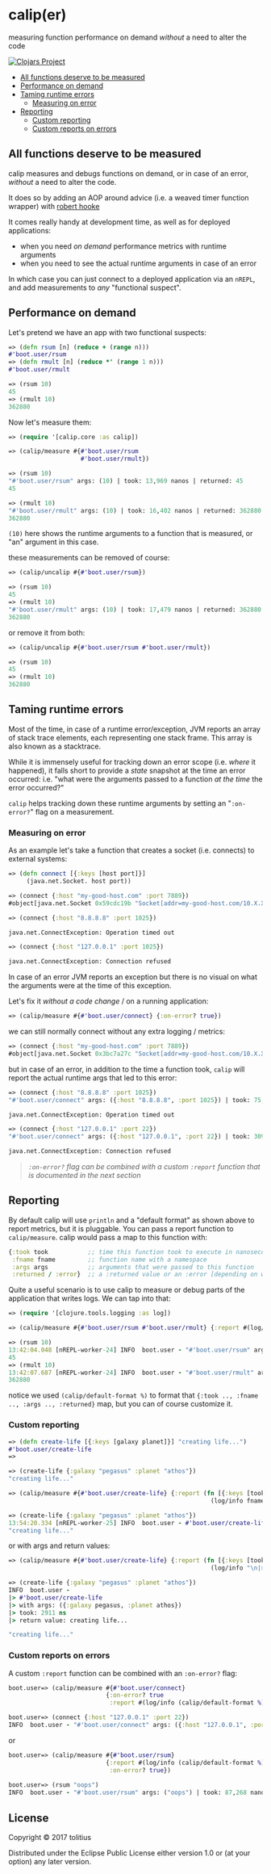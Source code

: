 # calip(er)

measuring function performance on demand _without_ a need to alter the code

[![Clojars Project](http://clojars.org/tolitius/calip/latest-version.svg)](http://clojars.org/tolitius/calip)

- [All functions deserve to be measured](#all-functions-deserve-to-be-measured)
- [Performance on demand](#performance-on-demand)
- [Taming runtime errors](#taming-runtime-errors)
  - [Measuring on error](#measuring-on-error)
- [Reporting](#reporting)
  - [Custom reporting](#custom-reporting)
  - [Custom reports on errors](custom-reports-on-errors)

## All functions deserve to be measured

calip measures and debugs functions on demand, or in case of an error, _without_ a need to alter the code.

It does so by adding an AOP around advice (i.e. a weaved timer function wrapper) with [robert hooke](https://github.com/technomancy/robert-hooke)

It comes really handy at development time, as well as for deployed applications:

* when you need _on demand_ performance metrics with runtime arguments
* when you need to see the actual runtime arguments in case of an error

In which case you can just connect to a deployed application via an `nREPL`, and add measurements to _any_ "functional suspect".

## Performance on demand

Let's pretend we have an app with two functional suspects:

```clojure
=> (defn rsum [n] (reduce + (range n)))
#'boot.user/rsum
=> (defn rmult [n] (reduce *' (range 1 n)))
#'boot.user/rmult

=> (rsum 10)
45
=> (rmult 10)
362880
```

Now let's measure them:

```clojure
=> (require '[calip.core :as calip])

=> (calip/measure #{#'boot.user/rsum
                    #'boot.user/rmult})

=> (rsum 10)
"#'boot.user/rsum" args: (10) | took: 13,969 nanos | returned: 45
45

=> (rmult 10)
"#'boot.user/rmult" args: (10) | took: 16,402 nanos | returned: 362880
362880
```

`(10)` here shows the runtime arguments to a function that is measured, or "an" argument in this case.

these measurements can be removed of course:

```clojure
=> (calip/uncalip #{#'boot.user/rsum})

=> (rsum 10)
45
=> (rmult 10)
"#'boot.user/rmult" args: (10) | took: 17,479 nanos | returned: 362880
362880
```

or remove it from both:

```clojure
=> (calip/uncalip #{#'boot.user/rsum #'boot.user/rmult})

=> (rsum 10)
45
=> (rmult 10)
362880
```

## Taming runtime errors

Most of the time, in case of a runtime error/exception, JVM reports an array of stack trace elements, each representing one stack frame. This array is also known as a stacktrace.

While it is immensely useful for tracking down an error scope (i.e. _where_ it happened), it falls short to provide a _state_ snapshot at the time an error occurred: i.e. "what were the arguments passed to a function _at the time_ the error occurred?"

`calip` helps tracking down these runtime arguments by setting an "`:on-error?`" flag on a measurement.

### Measuring on error

As an example let's take a function that creates a socket (i.e. connects) to external systems:

```clojure
=> (defn connect [{:keys [host port]}]
     (java.net.Socket. host port))
```
```clojure
=> (connect {:host "my-good-host.com" :port 7889})
#object[java.net.Socket 0x59cdc19b "Socket[addr=my-good-host.com/10.X.X.23,port=7889,localport=62446]"]

=> (connect {:host "8.8.8.8" :port 1025})

java.net.ConnectException: Operation timed out

=> (connect {:host "127.0.0.1" :port 1025})

java.net.ConnectException: Connection refused
```

In case of an error JVM reports an exception but there is no visual on what the arguments were at the time of this exception.

Let's fix it _without a code change_ / on a running application:

```clojure
=> (calip/measure #{#'boot.user/connect} {:on-error? true})
```

we can still normally connect without any extra logging / metrics:

```clojure
=> (connect {:host "my-good-host.com" :port 7889})
#object[java.net.Socket 0x3bc7a27c "Socket[addr=my-good-host.com/10.X.X.23,port=7889,localport=62446]"]
```

but in case of an error, in addition to the time a function took, `calip` will report the actual runtime args that led to this error:

```clojure
=> (connect {:host "8.8.8.8" :port 1025})
"#'boot.user/connect" args: ({:host "8.8.8.8", :port 1025}) | took: 75,696,573,373 nanos | error: java.net.ConnectException: Operation timed out

java.net.ConnectException: Operation timed out
```

```clojure
=> (connect {:host "127.0.0.1" :port 22})
"#'boot.user/connect" args: ({:host "127.0.0.1", :port 22}) | took: 309,753 nanos | error: java.net.ConnectException: Connection refused

java.net.ConnectException: Connection refused
```

> _`:on-error?` flag can be combined with a custom `:report` function that is documented in the next section_

## Reporting

By default calip will use `println` and a "default format" as shown above to report metrics, but it is pluggable.
You can pass a report function to `calip/measure`. calip would pass a map to this function with:

```clojure
{:took took           ;; time this function took to execute in nanoseconds
 :fname fname         ;; function name with a namespace
 :args args           ;; arguments that were passed to this function
 :returned / :error}  ;; a :returned value or an :error [depending on whether the :on-error? flag is set]
```

Quite a useful scenario is to use calip to measure or debug parts of the application that writes logs. We can tap into that:

```clojure
=> (require '[clojure.tools.logging :as log])

=> (calip/measure #{#'boot.user/rsum #'boot.user/rmult} {:report #(log/info (calip/default-format %))})

=> (rsum 10)
13:42:04.048 [nREPL-worker-24] INFO  boot.user - "#'boot.user/rsum" args: (10) | took: 14,928 nanos | returned: 45
45
=> (rmult 10)
13:42:07.687 [nREPL-worker-24] INFO  boot.user - "#'boot.user/rmult" args: (10) | took: 16,280 nanos | returned: 362880
362880
```

notice we used `(calip/default-format %)` to format that `{:took .., :fname .., :args .., :returned}` map, but you can of course customize it.

### Custom reporting

```clojure
=> (defn create-life [{:keys [galaxy planet]}] "creating life...")
#'boot.user/create-life
=>

=> (create-life {:galaxy "pegasus" :planet "athos"})
"creating life..."

=> (calip/measure #{#'boot.user/create-life} {:report (fn [{:keys [took fname]}]
                                                        (log/info fname "took" took "ns"))})

=> (create-life {:galaxy "pegasus" :planet "athos"})
13:54:20.334 [nREPL-worker-25] INFO  boot.user - #'boot.user/create-life took 2637 ns
"creating life..."
```

or with args and return values:

```clojure
=> (calip/measure #{#'boot.user/create-life} {:report (fn [{:keys [took fname args returned]}]
                                                        (log/info "\n|>" fname "\n|> with args:" args "\n|> took:" took "ns \n|> return value:" returned))})

=> (create-life {:galaxy "pegasus" :planet "athos"})
INFO  boot.user -
|> #'boot.user/create-life
|> with args: ({:galaxy pegasus, :planet athos})
|> took: 2911 ns
|> return value: creating life...

"creating life..."
```

### Custom reports on errors

A custom `:report` function can be combined with an `:on-error?` flag:

```clojure
boot.user=> (calip/measure #{#'boot.user/connect}
                           {:on-error? true
                            :report #(log/info (calip/default-format %))})

boot.user=> (connect {:host "127.0.0.1" :port 22})
INFO  boot.user - "#'boot.user/connect" args: ({:host "127.0.0.1", :port 22}) | took: 339,019 nanos | error: java.net.ConnectException: Connection refused
```

or

```clojure
boot.user=> (calip/measure #{#'boot.user/rsum}
                           {:report #(log/info (calip/default-format %))
                            :on-error? true})
                            
boot.user=> (rsum "oops")
INFO  boot.user - "#'boot.user/rsum" args: ("oops") | took: 87,268 nanos | error: java.lang.ClassCastException: java.lang.String cannot be cast to java.lang.Number
```



## License

Copyright © 2017 tolitius

Distributed under the Eclipse Public License either version 1.0 or (at
your option) any later version.
